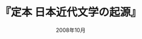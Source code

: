 ---
title: "『定本 日本近代文学の起源』"
description: "明治二十年代文学における「近代」「文学」「作家」「自己」「表現」という近代文学の装置それ自体を再吟味した論考を全面改稿した決定版。文学が成立して思考の枠組みになる過程を精神史として描き、「起源」を考察しつつ「終焉」の地平までを視野に収めた古典的名著。"
date: 2008年10月
shorttitle: ""
authors: ['']
publishDate: ""
ENTRYTYPE: "基礎演習テキスト100"
series:
- 早稲田大学必修基礎演習テキスト100(2020年度)
tags: 
- 
category: 
- 
# publisher: "Self-Published"
image: 
pinned : true
draft: false
hideToc: false
enableToc: true
enableTocContent: false
copyright: "All rights reserved"
---
